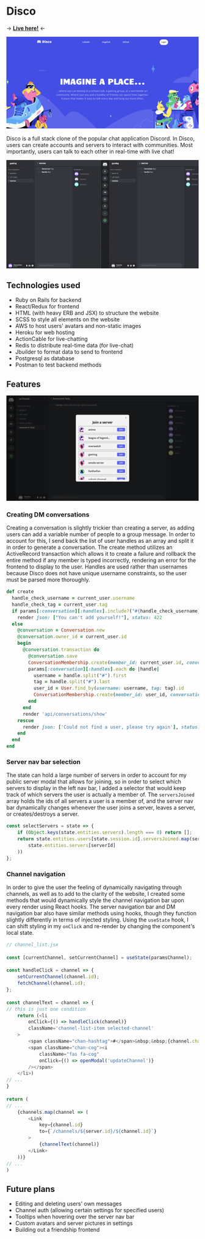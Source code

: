 # Disco

-> **[Live here!](https://disc-o.herokuapp.com/#/)** <-

![splash](https://raw.githubusercontent.com/ggharsha/disco/main/README-images/disco-splash.png)

Disco is a full stack clone of the popular chat application Discord. In Disco, users can create accounts and servers to interact with communities. Most importantly, users can talk to each other in real-time with live chat!

![live-chat](https://raw.githubusercontent.com/ggharsha/disco/main/README-images/disco-demo.gif)

## Technologies used
* Ruby on Rails for backend
* React/Redux for frontend
* HTML (with heavy ERB and JSX) to structure the website
* SCSS to style all elements on the website
* AWS to host users' avatars and non-static images
* Heroku for web hosting
* ActionCable for live-chatting
* Redis to distribute real-time data (for live-chat)
* Jbuilder to format data to send to frontend
* Postgresql as database
* Postman to test backend methods

## Features

![public channels](https://raw.githubusercontent.com/ggharsha/disco/main/README-images/disco-public.png)

### Creating DM conversations
Creating a conversation is slightly trickier than creating a server, as adding users can add a variable number of people to a group message. In order to account for this, I send back the list of user handles as an array and split it in order to generate a conversation. The create method utilizes an ActiveRecord transaction which allows it to create a failure and rollback the entire method if any member is typed incorrectly, rendering an error for the frontend to display to the user. Handles are used rather than usernames because Disco does not have unique username constraints, so the user must be parsed more thoroughly.

```ruby
def create
  handle_check_username = current_user.username
  handle_check_tag = current_user.tag
  if params[:conversation][:handles].include?("#{handle_check_username}##{handle_check_tag}")
    render json: ["You can't add yourself!"], status: 422
  else
    @conversation = Conversation.new
    @conversation.owner_id = current_user.id
    begin
      @conversation.transaction do
        @conversation.save
        ConversationMembership.create(member_id: current_user.id, conversation_id: @conversation.id)
        params[:conversation][:handles].each do |handle|
          username = handle.split("#").first
          tag = handle.split("#").last
          user_id = User.find_by(username: username, tag: tag).id
          ConversationMembership.create(member_id: user_id, conversation_id: @conversation.id)
        end
      end
      render 'api/conversations/show'
    rescue
      render json: ['Could not find a user, please try again'], status: 422
    end
  end
end
```

### Server nav bar selection
The state can hold a large number of servers in order to account for my public server modal that allows for joining, so in order to select which servers to display in the left nav bar, I added a selector that would keep track of which servers the user is actually a member of. The `serversJoined` array holds the ids of all servers a user is a member of, and the server nav bar dynamically changes whenever the user joins a server, leaves a server, or creates/destroys a server.

```js
const selectServers = state => {
    if (Object.keys(state.entities.servers).length === 0) return [];
    return state.entities.users[state.session.id].serversJoined.map(serverId => (
        state.entities.servers[serverId]
    ))
};
```

### Channel navigation
In order to give the user the feeling of dynamically navigating through channels, as well as to add to the clarity of the website, I created some methods that would dynamically style the channel navigation bar upon every render using React hooks. The server navigation bar and DM navigation bar also have similar methods using hooks, though they function slightly differently in terms of injected styling. Using the `useState` hook, I can shift styling in my `onClick` and re-render by changing the component's local state.

```js
// channel_list.jsx

const [currentChannel, setCurrentChannel] = useState(paramsChannel);

const handleClick = channel => {
    setCurrentChannel(channel.id);
    fetchChannel(channel.id);
};

const channelText = channel => {
// this is just one condition
    return (<li
        onClick={() => handleClick(channel)}
        className='channel-list-item selected-channel'
    >
        <span className="chan-hashtag">#</span>&nbsp;&nbsp;{channel.channelName}
        <span className="chan-cog"><i
            className="fas fa-cog"
            onClick={() => openModal('updateChannel')}
        /></span>
    </li>)
// ...
}

return (
// ...
    {channels.map(channel => (
        <Link
            key={channel.id}
            to={`/channels/${server.id}/${channel.id}`}
        >
            {channelText(channel)}
        </Link> 
    ))}
// ...
)
```

## Future plans
* Editing and deleting users' own messages
* Channel auth (allowing certain settings for specified users)
* Tooltips when hovering over the server nav bar
* Custom avatars and server pictures in settings
* Building out a friendship frontend
